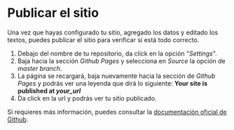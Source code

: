 # Publicar el sitio

Una vez que hayas configurado tu sitio, agregado los datos y editado los textos, puedes publicar el sitio para verificar si está todo correcto. 

1. Debajo del nombre de tu repositorio, da click en la opción "_Settings_".
2. Baja hacia la sección _Github Pages_ y selecciona en _Source_ la opción de _master branch_.
3. La página se recargará, baja nuevamente hacia la sección de _Github Pages_ y podrás ver una leyenda que dirá lo siguiente:  **Your site is published at _your_url_**
4. Da click en la url y podrás ver tu sitio publicado.

Si requieres más información, puedes consultar la [documentación oficial de Github](https://help.github.com/en/articles/user-organization-and-project-pages).

